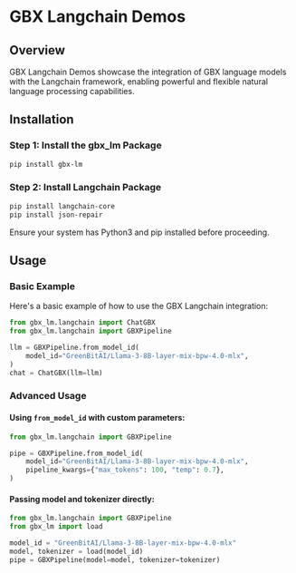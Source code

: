 # GBX Langchain Demos

## Overview

GBX Langchain Demos showcase the integration of GBX language models with the Langchain framework, enabling powerful and flexible natural language processing capabilities.

## Installation

### Step 1: Install the gbx_lm Package

```bash
pip install gbx-lm
```

### Step 2: Install Langchain Package

```bash
pip install langchain-core
pip install json-repair
```

Ensure your system has Python3 and pip installed before proceeding.

## Usage

### Basic Example

Here's a basic example of how to use the GBX Langchain integration:

```python
from gbx_lm.langchain import ChatGBX
from gbx_lm.langchain import GBXPipeline

llm = GBXPipeline.from_model_id(
    model_id="GreenBitAI/Llama-3-8B-layer-mix-bpw-4.0-mlx",
)
chat = ChatGBX(llm=llm)
```

### Advanced Usage

#### Using `from_model_id` with custom parameters:

```python
from gbx_lm.langchain import GBXPipeline

pipe = GBXPipeline.from_model_id(
    model_id="GreenBitAI/Llama-3-8B-layer-mix-bpw-4.0-mlx",
    pipeline_kwargs={"max_tokens": 100, "temp": 0.7},
)
```

#### Passing model and tokenizer directly:

```python
from gbx_lm.langchain import GBXPipeline
from gbx_lm import load

model_id = "GreenBitAI/Llama-3-8B-layer-mix-bpw-4.0-mlx"
model, tokenizer = load(model_id)
pipe = GBXPipeline(model=model, tokenizer=tokenizer)
```
